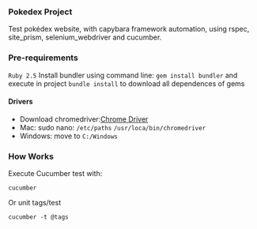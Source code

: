 ### Pokedex Project
Test pokédex website, with capybara framework automation, using rspec, site_prism, selenium_webdriver and cucumber.

### Pre-requirements

```Ruby 2.5```
Install bundler using command line:
```gem install bundler```
and execute in project ```bundle install``` to download all dependences of gems

#### Drivers
- Download chromedriver:[Chrome Driver](https://chromedriver.storage.googleapis.com/index.html?path=2.46/)   
- Mac:
sudo nano: ```/etc/paths```
```/usr/loca/bin/chromedriver```
- Windows:
move to ```C:/Windows```


### How Works

Execute Cucumber test with:

```cucumber```

Or unit tags/test 

```cucumber -t @tags```

